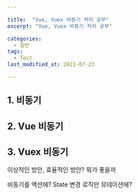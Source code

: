 ```yaml
---

title:  "Vue, Vuex 비동기 처리 공부"
excerpt: "Vue, Vuex 비동기 처리 공부"

categories:
  - 일반
tags:
  - Text
last_modified_at: 2021-07-23

---
```


## 1. 비동기

## 2. Vue 비동기

## 3. Vuex 비동기

이상적인 방안,
효율적인 방안?
뭐가 좋을까

비동기를 액션에?
State 변경 로직만 뮤테이션에?